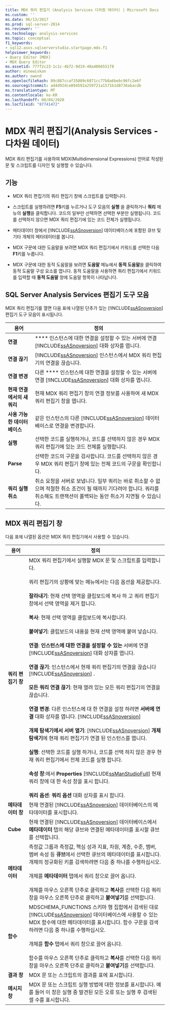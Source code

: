```yaml
---
title: MDX 쿼리 편집기 (Analysis Services 다차원 데이터) | Microsoft Docs
ms.custom: ''
ms.date: 06/13/2017
ms.prod: sql-server-2014
ms.reviewer: ''
ms.technology: analysis-services
ms.topic: conceptual
f1_keywords:
- sql12.asvs.sqlserverstudio.startpage.mdx.f1
helpviewer_keywords:
- Query Editor [MDX]
- MDX Query Editor
ms.assetid: 777f2c23-1c1c-4b72-9d19-48a4866551f8
author: minewiskan
ms.author: owend
ms.openlocfilehash: 89c887ccaf35809c6871cc77b8a6bebc96fc2e6f
ms.sourcegitcommit: ad4d92dce894592a259721a1571b1d8736abacdb
ms.translationtype: MT
ms.contentlocale: ko-KR
ms.lasthandoff: 08/04/2020
ms.locfileid: "87741472"
---
```

# <a name="mdx-query-editor-analysis-services---multidimensional-data"></a>MDX 쿼리 편집기(Analysis Services - 다차원 데이터)
  MDX 쿼리 편집기를 사용하여 MDX(Multidimensional Expressions) 언어로 작성된 문 및 스크립트를 디자인 및 실행할 수 있습니다.  
  
## <a name="features"></a>기능  
  
-   MDX 쿼리 편집기의 쿼리 편집기 창에 스크립트를 입력합니다.  
  
-   스크립트를 실행하려면 **F5**키를 누르거나 도구 모음의 **실행** 을 클릭하거나 **쿼리** 메뉴의 **실행**을 클릭합니다. 코드의 일부만 선택하면 선택한 부분만 실행됩니다. 코드를 선택하지 않으면 MDX 쿼리 편집기에 있는 코드 전체가 실행됩니다.  
  
-   메타데이터 창에서 [!INCLUDE[ssASnoversion](../includes/ssasnoversion-md.md)] 데이터베이스에 포함된 큐브 및 기타 개체의 메타데이터를 봅니다.  
  
-   MDX 구문에 대한 도움말을 보려면 MDX 쿼리 편집기에서 키워드를 선택한 다음 **F1**키를 누릅니다.  
  
-   MDX 구문에 대한 동적 도움말을 보려면 **도움말** 메뉴에서 **동적 도움말**을 클릭하여 동적 도움말 구성 요소를 엽니다. 동적 도움말을 사용하면 쿼리 편집기에서 키워드를 입력할 때 **동적 도움말** 창에 도움말 항목이 나타납니다.  
  
## <a name="sql-server-analysis-services-editors-toolbar"></a>SQL Server Analysis Services 편집기 도구 모음  
 MDX 쿼리 편집기를 열면 다음 표에 나열된 단추가 있는 [!INCLUDE[ssASnoversion](../includes/ssasnoversion-md.md)] 편집기 도구 모음이 표시됩니다.  
  
|용어|정의|  
|----------|----------------|  
|**연결**|**** 인스턴스에 대한 연결을 설정할 수 있는 서버에 연결 [!INCLUDE[ssASnoversion](../includes/ssasnoversion-md.md)] 대화 상자를 엽니다.|  
|**연결 끊기**|[!INCLUDE[ssASnoversion](../includes/ssasnoversion-md.md)] 인스턴스에서 MDX 쿼리 편집기의 연결을 끊습니다.|  
|**연결 변경**|다른 **** 인스턴스에 대한 연결을 설정할 수 있는 서버에 연결 [!INCLUDE[ssASnoversion](../includes/ssasnoversion-md.md)] 대화 상자를 엽니다.|  
|**현재 연결에서의 새 쿼리**|현재 MDX 쿼리 편집기 창의 연결 정보를 사용하여 새 MDX 쿼리 편집기 창을 엽니다.|  
|**사용 가능한 데이터베이스**|같은 인스턴스의 다른 [!INCLUDE[ssASnoversion](../includes/ssasnoversion-md.md)] 데이터베이스로 연결을 변경합니다.|  
|**실행**|선택한 코드를 실행하거나, 코드를 선택하지 않은 경우 MDX 쿼리 편집기에 있는 코드 전체를 실행합니다.|  
|**Parse**|선택한 코드의 구문을 검사합니다. 코드를 선택하지 않은 경우 MDX 쿼리 편집기 창에 있는 전체 코드의 구문을 확인합니다.|  
|**쿼리 실행 취소**|취소 요청을 서버로 보냅니다. 일부 쿼리는 바로 취소할 수 없으며 적절한 취소 조건이 될 때까지 기다려야 합니다. 쿼리를 취소해도 트랜잭션이 롤백되는 동안 취소가 지연될 수 있습니다.|  
  
## <a name="mdx-query-editor-window"></a>MDX 쿼리 편집기 창  
 다음 표에 나열된 옵션은 MDX 쿼리 편집기에서 사용할 수 있습니다.  
  
|용어|정의|  
|----------|----------------|  
|**쿼리 편집기 창**|MDX 쿼리 편집기에서 실행할 MDX 문 및 스크립트를 입력합니다.<br /><br /> 쿼리 편집기의 상황에 맞는 메뉴에서는 다음 옵션을 제공합니다.<br /><br /> **잘라내기**: 현재 선택 영역을 클립보드에 복사 하 고 쿼리 편집기 창에서 선택 영역을 제거 합니다.<br /><br /> **복사**: 현재 선택 영역을 클립보드에 복사합니다.<br /><br /> **붙여넣기**: 클립보드의 내용을 현재 선택 영역에 붙여 넣습니다.<br /><br /> **연결**: **인스턴스에 대한 연결을 설정할 수 있는** 서버에 연결 [!INCLUDE[ssASnoversion](../includes/ssasnoversion-md.md)] 대화 상자를 엽니다.<br /><br /> **연결 끊기**: 인스턴스에서 현재 쿼리 편집기의 연결을 끊습니다 [!INCLUDE[ssASnoversion](../includes/ssasnoversion-md.md)] .<br /><br /> **모든 쿼리 연결 끊기**: 현재 열려 있는 모든 쿼리 편집기의 연결을 끊습니다.<br /><br /> **연결 변경**: 다른 인스턴스에 대 한 연결을 설정 하려면 **서버에 연결** 대화 상자를 엽니다. [!INCLUDE[ssASnoversion](../includes/ssasnoversion-md.md)]<br /><br /> **개체 탐색기에서 서버 열기**: [!INCLUDE[ssASnoversion](../includes/ssasnoversion-md.md)] **개체 탐색기**에 현재 쿼리 편집기가 연결 된 인스턴스를 엽니다.<br /><br /> **실행**: 선택한 코드를 실행 하거나, 코드를 선택 하지 않은 경우 현재 쿼리 편집기에서 전체 코드를 실행 합니다.<br /><br /> **속성 창**:에서 **Properties** [!INCLUDE[ssManStudioFull](../includes/ssmanstudiofull-md.md)] 현재 쿼리 창에 대 한 속성 창을 표시 합니다.<br /><br /> **쿼리 옵션**: **쿼리 옵션** 대화 상자를 표시 합니다.|  
|**메타데이터 창**|현재 연결된 [!INCLUDE[ssASnoversion](../includes/ssasnoversion-md.md)] 데이터베이스의 메타데이터를 표시합니다.|  
|**Cube**|현재 연결된 [!INCLUDE[ssASnoversion](../includes/ssasnoversion-md.md)] 데이터베이스에서 **메타데이터** 탭의 해당 큐브와 연결된 메타데이터를 표시할 큐브를 선택합니다.|  
|**메타데이터**|측정값 그룹과 측정값, 핵심 성과 지표, 차원, 계층, 수준, 멤버, 멤버 속성 등 **큐브**에서 선택한 큐브의 메타데이터를 표시합니다. 개체의 정규화된 키를 검색하려면 다음 중 하나를 수행하십시오.<br /><br /> 개체를 **메타데이터** 탭에서 쿼리 창으로 끌어 옵니다.<br /><br /> 개체를 마우스 오른쪽 단추로 클릭하고 **복사**를 선택한 다음 쿼리 창을 마우스 오른쪽 단추로 클릭하고 **붙여넣기**를 선택합니다.|  
|**함수**|MDSCHEMA_FUNCTIONS 스키마 행 집합에서 검색된 대로 [!INCLUDE[ssASnoversion](../includes/ssasnoversion-md.md)] 데이터베이스에 사용할 수 있는 MDX 함수에 대한 메타데이터를 표시합니다. 함수 구문을 검색하려면 다음 중 하나를 수행하십시오.<br /><br /> 개체를 **함수** 탭에서 쿼리 창으로 끌어 옵니다.<br /><br /> 함수를 마우스 오른쪽 단추로 클릭하고 **복사**를 선택한 다음 쿼리 창을 마우스 오른쪽 단추로 클릭하고 **붙여넣기**를 선택합니다.|  
|**결과 창**|MDX 문 또는 스크립트의 결과를 표에 표시합니다.|  
|**메시지 창**|MDX 문 또는 스크립트 실행 방법에 대한 정보를 표시합니다. 예를 들어 이 창은 실행 중 발견된 모든 오류 또는 실행 후 검색된 셀 수를 표시합니다.|  
  
  
